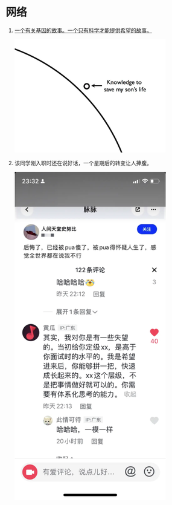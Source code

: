 # 网络

1.  [一个有关基因的故事。一个只有科学才能提供希望的故事。](https://matt.might.net/articles/my-sons-killer/)

    <img src="./BertrandsLife.webp" style="width: 400px">

2.  该同学刚入职时还在说好话，一个星期后的转变让人捧腹。

     <img src="./PUA.webp" style="width:400px"/>
